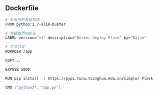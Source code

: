 <!--
 * @Description: 
 * @Version: 1.0
 * @Author: DaLao
 * @Email: dalao_li@163.com
 * @Date: 2021-08-19 00:00:59
 * @LastEditors: DaLao
 * @LastEditTime: 2021-10-12 22:31:38
-->


## Dockerfile

```sh
# 所采用的基础镜像
FROM python:3.7-slim-buster

# 为镜像添加标签
LABEL version="v1" description="Docker deploy Flask" by="Dalao"

# 工作目录
WORKDIR /app

COPY ..

EXPOSE 5000

RUN pip install -i https://pypi.tuna.tsinghua.edu.cn/simple/ Flask

CMD ["python3"，"app.py"]
```